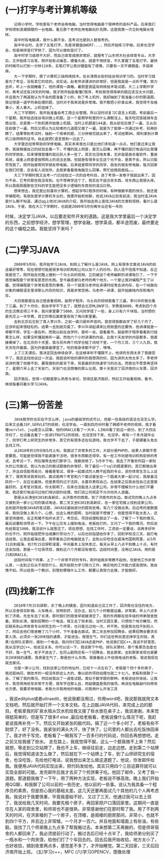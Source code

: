 # (一)打字与考计算机等级

        记得小学时，学校里有个老师会用电脑，当时觉得电脑是个很神奇的高科产品。后来我们学校得到浪潮捐赠的一台电脑，看见那个老师在用电脑玩扑克牌。这是我第一次见到电脑长啥样。
        高中时有电脑课，我什么都不会，连考试也是别人替我考的。
        高中毕业时，去学了五笔打字，先是背键盘QWERT...，然后开始练习字根。后来也没学会，但是用拼音打字快了，因为可以做到盲打了。
        高中时学习成绩不大好，而自己体育成绩非常好，就报考了山东师大社会体育专业。大学后，又开始练习五笔，刚开始有点痛苦，硬着头皮，就是不用拼音，不久掌握了五笔打字。最快的时候可以打到一分钟110多。五笔打字让我对键盘有了感情，只要有一天不摸键盘，手就痒痒。
        大一下学期时，报了计算机三级网络技术。在长清商业街的硅谷培训学习的。当时学习就是为了考证，没有其它的目的。说实话，赵老师讲课讲的非常好，但是我就是一点听不懂，努力去听，听上一会就睡着了。他的课我一直睡。暑假里我猛背网络技术笔试题。大二上学期开学时，离考试还有20天的时候，我才刚开始能看懂C程序，考前我觉得简单的题应该没太大问题，并且我为了两道我认为不会的题准备了小抄。到了考上机时，我却抽到了我准备小抄的那道题，我记得是一道字符串处理的题，当时对于我来说是非常难。我不敢把小抄拿出来，我觉得不及格事小，丢人事大。上机挂掉了。
        大二下学期时，我开始准备自考工商企业管理。所以没时间复习C语言上机题。考前最后一个星期，我开始去硅谷培训做上机题。这一个星期学校里的什么课都没上，每天吃完饭就骑车去商业街，总是第一个到机房开始做上机题。当时上机题是144道，我从前往后做了一遍，又从后往前做了一遍，然后又把认为比较难的几道题又做了一遍，就是为了能够一次通过补考，别再折腾了。结果等到考试时，抽到一个简单的题，三分钟做完就出来了，考试结果OK。顺利拿到计算机三级网络的证书。自此就把C语言放到一边去了。
        大学里还经常帮助同学修电脑，其实本来我也只是比他们多知道一点点，他们拿过来让我修，我就根据自己的经验去看一下，不懂的就上网查，是怎么回事，再不懂的就打电话问比我懂的同学朋友。后来慢慢我懂的就比别人多一些了。其实也没啥本事，无非就是装杀毒软件，重装系统，或者上网查查按照网上的说法去做。但就是有很多女生这个也不会，是真不会，所以只能劳驾我了。刚开始是帮同学朋友修电脑，后来就是帮同学的同学，朋友的朋友修电脑，每次回家在我们村里，总会有人说张欣，去我家看看我电脑怎么回事，帮忙给鼓捣鼓捣。。。
        大三下学期时我又去考一门已经挂过一次的自考科目，进了考场一发卷子我就出来了。因为不会，它考的那些我没背到。也不想再学这个了，我实在不适合背东西，背东西让我很头疼。所以我挺佩服那些文科的学生能把没多少逻辑的东西背的滚瓜烂熟。
        想来想去，我还是比较喜欢计算机，想起学写C程序的时候，有种做数学题的快乐，我还是学编程吧。有朋友是学计算机专业的，我便开始和他聊，他说JAVA比较有前途，我当时连JAVA是什么都不知道，通过qq上他对JAVA的介绍，我开始去网上查找JAVA的文章和视频，看什么是JAVA，于是，我在大三下学期时，也就是2009年5月份离毕业还有一年的
时候，决定学习JAVA，以后要走软件开发的道路。这是我大学里最后一个决定学的东西，之前想学经济，想学管理，想学金融，想学英语，都半途而废，最终要走的这个编程之路。我能坚持下来吗？
 
# (二)学习JAVA

        2009年5月份，我开始学习JAVA，到网上了解什么是JAVA，网上有很多文章说JAVA的前途最好等等，现在想想可能是很多培训机构和公司以及个人的炒作。别人信不信我不知道，反正我是信了。刚开始在优酷上搜到一个马士兵的视频，立刻被这个老师幽默的讲课吸引了，一下子感觉编程是个非常有意思的东西。至今最感谢马老师的两个地方，一个是让我对编程产生了兴趣，觉得编程是个非常有意思的事情，另一个就是马老师在讲课时经常去讲内存，在一个纯面向对象的编程语言里讲那么内存的知识，真是非常受用。马老师一讲课，就开始画栈内存和堆内存。
        大四我都是在自己宿舍看视频，敲例子程序。马士兵的视频我看了三遍，李兴华的我也看了三遍。到了十月份，我自学学不下去了，就想去北京MLDN学习，学费是8000，考虑到四个月的生活费还得三千多，我问家里要了5000，又问同学借了一些，身上只有六千块钱，当时想的是先交上一半学费，其它的等后面家里有钱了再问家里要。
        去到北京后见到了真人李兴华，之前一直只是听声音的。我觉得我都自学了好几个月了，应该听起来很轻松的。结果一去到就完蛋了。李兴华讲起课来比视频里的还要快，他讲课就是一停都不停，学生一直在听。而我以前在自学时，是听一会，就看看书，敲敲例子程序看看执行结果怎么样，如果没听懂就再听一遍。而他六个小时讲课的内容，比我十天自学的内容都多，我直接晕掉了。在北京的十天里，我与另外两个同学合租了间地下室，一个月三百，三个人九百。我天天吃炸酱面，因为炸酱面最便宜了。吃的我身体都不好了，嘿嘿。
        上了三天课后，我决定回去继续自学，在这根本听不懂跟不上，他讲的东西太多了我接受不了。我还去找他谈过一次话，我就说听他的课听的我想哭的份，因为讲的太快太多了。李老师说讲的慢了他做不到，要我做到的是背下来，背是最好的快速学习的办法。而我也不愿意再坚持了，星期六早上去了天安门，天安门也没想像的那么壮观。第十天我买了回济南的火车票，回济南。
        回济南后，觉得一切都是那么熟悉与亲切，觉得还是济南好。然后又开始看视频，看书，继续每着闷着头学习JAVA。
#   (三)第一份苦差

        JAVA我学的也实在不怎么样，java的基础学的还可以，但是一些高级的语法也没怎么学。后来又去看JSP,SERVLET的视频，也没学会。一直到四月份时看了韩顺平老师的视频，我才看懂servlet、jsp是怎么回事。他的ORACLE看了一大半，LINUX看了前边一部分。到了大四五月份了，也试着去看了一些讲STRUTS2的视频，也没坚持下来，也没学。再有一个多月就毕业了，同学们考上研究生的非常多，其它的有很多还在玩游戏。我也学不下去了，于是硬着头发出去找工作。
        从2010年的3月份到5月上旬，我面试了非常多的工作，大部分是PHP的，结果人家都不愿意要我，可能是觉得我不能直接干活吧，很多东西都还得学。有一些工作则是培训机构安排的考试，去考试一下，然后推荐去他们那学习，我都拒绝了。5月中下旬，我去了齐鲁软件园一家较大的公司面试，我认为自己的面试题做的非常好，除了最后一个sql的题是蒙的，其它都做出来了，并且自信能得高分。接着是笔试，很多一起面试的人瞧不起我的专业，说你体育生怎么上这来了，我笑笑说我来玩的。面试是两个考官和六个面试者坐在一个圆桌大家一起讨论，我是最活跃的一个，反应也最快。但是表现的过于活跃，太喜欢表现自己。在结束之后我自信自己这里面最好的，主考官对我说，你太聪明了。后来也没能进入这家公司。非常不理解为什么他们不要我，我还曾打电话问过他们培训部的经理，他们说公司规定不允许向外人透露。
        那是从长清坐K301到高新区，从济南市的西南，到了济南市的东边。面试完的晚上九点多又接到另一家小公司的面试电话，第二天又坐K301到高新区，在一家住宅楼上找到这家公司。去到就开始做JAVA的笔试题，JAVASE基础部分的题有些难，有几个没做出来。后边考的是数据库，我则没做上来几个。心想，出这么难的题啊，当时就是不想做了，但是觉得不能太丢人，还是坚持做吧，反正死猪不怕开水烫了。考完后，项目经理和我谈了一会，了解了一下我的情况，最后说要和领导说一下。下午在公交车上接到电话，老板给打的，又问了一下我的情况，然后说先给我定1000，我没说什么就答应了。现在想想，在找工作时，工资低一定要谈，说再多好听的也不行。刚开始就把你当成廉价劳动力了，以后也别指望给你多了。回到学校没三天，就打电话给我，让我去威海出差，我带着自己的电脑就去了。去到以后吃住在威海市国税局里，从5月31日到威海，到7月15日辞职滚蛋，中间基本上没休息过，每天从早上八点干到晚上十点，有时还会加班。那是一个垃圾项目，做到近八个月都没有做完。这段时间里，没用过JAVA，用的是JS和ORACLE。
        这段时间有个同事，上了一个非常不好的专科，刚开始我非常瞧不起他，但是他工作非常认真，一去到之后从不抱怨什么，就开始努力学习努力工作，确实他的工作能力提高很快。我自愧不如。所以给我一个教训，别管到哪做什么工作，都要认真努力去做，才能做好。
#   (四)找新工作

        2010年7月15日辞职，买了晚上的硬座，因为知道自己没工作了，回济南也没住的地方，所以没舍得买卧铺。火车晚点，双特别挤，没办法，前几个小时都是站着。非常累。早上六点多到了济南，先坐车去了长清，那时我们的宿舍早就被清空了。我的东西都在低年级的师弟宿舍放着。刚到长清，接到招聘的一个电话，我又去了校本部。当时又困又累，只想找个地方睡觉。然后联系到山师体育专业研究生的一个师哥，也只是见过他一次，并不熟，但是我也找不到别人了。然后去他们宿舍睡了几个小时，下午准备去面试。第二天去参加招聘会，结果招聘会要求买票入场，必须买一张20块钱的通票，才能进去。我很生气，你们这些熊玩意还挣学生的钱，真黑!在排队买票时，接到一个电话，我问你们招JAVA还是PHP，他说我们招C++,我说不好意思，我从没学过C++，他说没关系，你可以试一下，我说那下午吧。排队买票时，那个售票员态度也不好，我一生气，老子不进去了，在历山剧院还有一个招聘会，我去那家。去到那家发现也是要买20块钱的通票。我真是生气了，都是些什么东西。我接着给上午给我电话的老板，我说我现在就去面试。
        也是一家小公司，找到这家公司的地址时，已经十一点左右了。老板是个四十多的男子，我还挺纳闷，做技术的一般没年龄这么大的，像以前的项目经理也就二十七八。老板和我聊了一会，了解了我的情况。然后给我出了一道笔试题。类似于数学题的那种。老板说给你张纸，让我作，我觉得用纸写非常不方便，我写字还那么丑，而敲键盘是我的强项。再说在电脑敲代码修改也方便。我要求用电脑，老板允许我用他的电脑，问我用什么开发工具
，我说editplus或者ultraedit，他说我都没用过，你用word吧，我说那我就用文本文档吧。然后就开始打开一个文本文档，在上边敲JAVA代码，来完成上边的题目。老板拿我的矿泉水瓶从饮水机给我又接了些水放在桌子上，我说谢谢。本来觉得挺简单的，但是写了很多if else ,最后给老板看，老板说像什么情况下呢，我赶紧说我再补充一下。然后又开始紧张的敲代码。搞了近一个多小时了，老板有些不耐烦了，好了没有。我紧张的满头大汗，快了快了。公司里的人都出去吃饭快回来了。我才终于写完，老板看了一眼我写了一百多行的代码说，你回去再想想吧。走之前又给我接了些水。
        走在路上，我就觉得不服，这么一个题我做不上来？然后就想，等走到公交站牌了，我也不上车，继续往前走，边走边想。走到第二个站牌后，我觉得知道该怎么做了，然后就在下一个站牌上了车，到了山师研究生的宿舍，也没吃饭，先给他打电话，说我想出来怎么做这道题了。他说，你发邮件给我。我便用JAVA代码实现出来，把代码发给他。其实只用四个三目运算符就可以实现全部的可能。发完邮件后我才去买了个煎饼果子吃。他回了邮件，又考了我一道题。那道题我做了一下午，用了两种方法实现，老板说不够高效。晚上我们开始用QQ聊，和我聊了公司以前的一些历史，他以前的一些事。说认为我具备一个程序员的素质，但是担心我的基础太差。这几天还要再面试几个其他的几个人再考虑我。我说对于我要慎重，毕竟我基础不好。
        又过了三天，他通过我可以去上班了，我说给我几天时间，我要先租个房子，再回家把户口落回家里。这期间一直是住在人家的宿舍里，和师哥也不是很熟，非常感谢他们在那时帮了我。用了不到两天的时间，在洪家楼的了一个房子，在顶楼，是阁楼的厨房那间，非常小，也就不到四个平方，并且边上非常矮。一个月才一百六。并且地面和墙面上有些油，有些脏。我找了几个师弟晚上九点多了帮我搬过去。本来想第二天再搬的，但是师哥宿舍的人都回来了，我必须提前行动了。搬过去后已经十点半了，我给师弟分别买了一瓶水和一个肉夹馍，给他们打了个车回去的。回去后我开始收拾，地方太小了，也好收拾，搞到夜里两点多，感觉差不多了，才开始睡觉。第二天回家，三天后回济南开始上班。
(五)学习c++，MFC
(六)学习OPENCV，图像处理